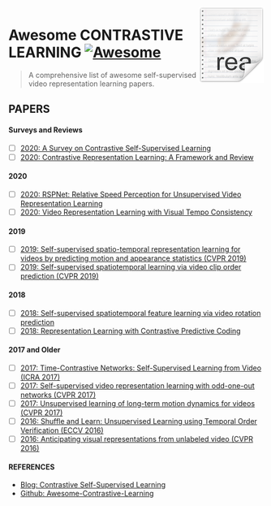<img src="papers.png" align="right" />

# Awesome CONTRASTIVE LEARNING [![Awesome](https://cdn.rawgit.com/sindresorhus/awesome/d7305f38d29fed78fa85652e3a63e154dd8e8829/media/badge.svg)](https://github.com/sindresorhus/awesome#readme)
> A comprehensive list of awesome self-supervised video representation learning papers.

## PAPERS

#### Surveys and Reviews

- [ ] [2020: A Survey on Contrastive Self-Supervised Learning](https://arxiv.org/abs/2011.00362)
- [ ] [2020: Contrastive Representation Learning: A Framework and Review](https://arxiv.org/abs/2010.05113)

#### 2020

- [ ] [2020: RSPNet: Relative Speed Perception for Unsupervised Video Representation Learning](https://arxiv.org/abs/2011.07949)
- [ ] [2020: Video Representation Learning with Visual Tempo Consistency](https://arxiv.org/abs/2006.15489)

#### 2019

- [ ] [2019: Self-supervised spatio-temporal representation learning for videos by predicting motion and appearance statistics (CVPR 2019)](https://openaccess.thecvf.com/content_CVPR_2019/html/Wang_Self-Supervised_Spatio-Temporal_Representation_Learning_for_Videos_by_Predicting_Motion_and_CVPR_2019_paper.html)
- [ ] [2019: Self-supervised spatiotemporal learning via video clip order prediction (CVPR 2019)](https://openaccess.thecvf.com/content_CVPR_2019/html/Xu_Self-Supervised_Spatiotemporal_Learning_via_Video_Clip_Order_Prediction_CVPR_2019_paper.html)

#### 2018

- [ ] [2018: Self-supervised spatiotemporal feature learning via video rotation prediction](https://arxiv.org/abs/1811.11387)
- [ ] [2018: Representation Learning with Contrastive Predictive Coding](https://arxiv.org/abs/1807.03748)

#### 2017 and Older

- [ ] [2017: Time-Contrastive Networks: Self-Supervised Learning from Video (ICRA 2017)](https://arxiv.org/abs/1704.06888)
- [ ] [2017: Self-supervised video representation learning with odd-one-out networks (CVPR 2017)](https://openaccess.thecvf.com/content_cvpr_2017/html/Fernando_Self-Supervised_Video_Representation_CVPR_2017_paper.html)
- [ ] [2017: Unsupervised learning of long-term motion dynamics for videos (CVPR 2017)](https://openaccess.thecvf.com/content_cvpr_2017/html/Luo_Unsupervised_Learning_of_CVPR_2017_paper.html)
- [ ] [2016: Shuffle and Learn: Unsupervised Learning using Temporal Order Verification (ECCV 2016)](https://arxiv.org/abs/1603.08561)
- [ ] [2016: Anticipating visual representations from unlabeled video (CVPR 2016)](https://openaccess.thecvf.com/content_cvpr_2016/html/Vondrick_Anticipating_Visual_Representations_CVPR_2016_paper.html)
#### REFERENCES

- [Blog: Contrastive Self-Supervised Learning](https://ankeshanand.com/blog/2020/01/26/contrative-self-supervised-learning.html)
- [Github: Awesome-Contrastive-Learning](https://github.com/HobbitLong/PyContrast/blob/master/AWESOME_CONTRASTIVE_LEARNING.md)
